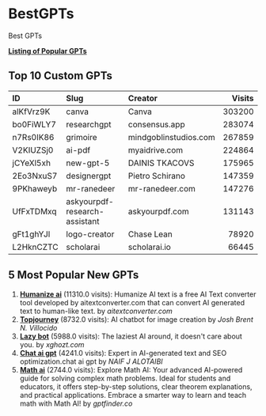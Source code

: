 # BestGPTs
Best GPTs

**[Listing  of Popular GPTs](https://webguided.com/best-gpts/)** 

## Top 10 Custom GPTs

| ID        | Slug                          | Creator               |   Visits |
|:----------|:------------------------------|:----------------------|---------:|
| alKfVrz9K | canva                         | Canva                 |   303200 |
| bo0FiWLY7 | researchgpt                   | consensus.app         |   283074 |
| n7Rs0IK86 | grimoire                      | mindgoblinstudios.com |   267859 |
| V2KIUZSj0 | ai-pdf                        | myaidrive.com         |   224864 |
| jCYeXl5xh | new-gpt-5                     | DAINIS TKACOVS        |   175965 |
| 2Eo3NxuS7 | designergpt                   | Pietro Schirano       |   147359 |
| 9PKhaweyb | mr-ranedeer                   | mr-ranedeer.com       |   147276 |
| UfFxTDMxq | askyourpdf-research-assistant | askyourpdf.com        |   131143 |
| gFt1ghYJl | logo-creator                  | Chase Lean            |    78920 |
| L2HknCZTC | scholarai                     | scholarai.io          |    66445 |

## 5 Most Popular New GPTs

1. **[Humanize ai](https://chat.openai.com/g/g-aqaUhz49a-humanize-ai)** (11310.0 visits): Humanize AI text is a free AI Text converter tool developed by aitextconverter.com that can convert AI generated text to human-like text. by _aitextconverter.com_
2. **[Topjourney](https://chat.openai.com/g/g-MD9ZplW7q-topjourney)** (8732.0 visits): AI chatbot for image creation by _Josh Brent N. Villocido_
3. **[Lazy bot](https://chat.openai.com/g/g-bstMfsHSW-lazy-bot)** (5988.0 visits): The laziest AI around, it doesn't care about you. by _xghozt.com_
4. **[Chat ai gpt](https://chat.openai.com/g/g-Sw1S0G0kM-chat-ai-gpt)** (4241.0 visits): Expert in AI-generated text and SEO optimization.chat ai gpt by _NAIF J ALOTAIBI_
5. **[Math ai](https://chat.openai.com/g/g-2OyX2ZiUk-math-ai)** (2744.0 visits): Explore Math AI: Your advanced AI-powered guide for solving complex math problems. Ideal for students and educators, it offers step-by-step solutions, clear theorem explanations, and practical applications. Embrace a smarter way to learn and teach math with Math AI! by _gptfinder.co_
